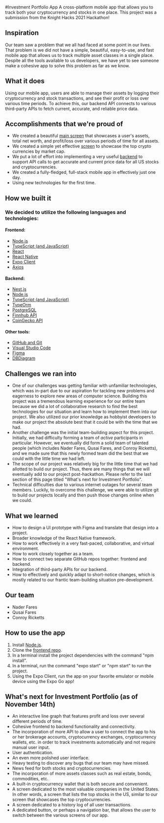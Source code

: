 #Investment Portfolio App
A cross-platform mobile app that allows you to track both your cryptocurrency and stocks in one place. This project was a submission from the Knight Hacks 2021 Hackathon!

## Inspiration
Our team saw a problem that we all had faced at some point in our lives. That problem is we did not have a simple, beautiful, easy-to-use, and fast mobile app that allows us to track multiple asset classes in a single place. Despite all the tools available to us developers, we have yet to see someone make a cohesive app to solve this problem as far as we know. 

## What it does
Using our mobile app, users are able to manage their assets by logging their cryptocurrency and stock transactions, and see their profit or loss over various time periods. To achieve this, our backend API connects to various third-party APIs to fetch current, accurate, and reliable price data.

## Accomplishments that we're proud of
- We created a beautiful [main screen](https://github.com/conroyr41/Investment-Portfolio-Frontend) that showcases a user's assets, total net worth, and profit/loss over various periods of time for all assets.
- We created a simple yet effective [screen](https://github.com/conroyr41/Investment-Portfolio-Frontend) to showcase the top crypto currencies by market cap.
- We put a lot of effort into implementing a very useful [backend](https://github.com/conroyr41/Investment-Portfolio-Backend) to support API calls to get accurate and current price data for all US stocks and cryptocurrencies.
- We created a fully-fledged, full-stack mobile app in effectively just one day.
- Using new technologies for the first time.

## How we built it
### We decided to utilize the following languages and technologies:
#### Frontend:
- [Node.js](https://nodejs.org/en/)
- [TypeScript (and JavaScript)](https://www.typescriptlang.org/)
- [React](https://reactjs.org/)
- [React Native](https://reactnative.dev/)
- [Expo Client](https://expo.dev/)
- [Axios](https://axios-http.com/docs/intro)

#### Backend:
- [Nest.js](https://nestjs.com/)
- [Node.js](https://nodejs.org/en/)
- [TypeScript (and JavaScript)](https://www.typescriptlang.org/)
- [TypeOrm](https://typeorm.io/#/)
- [PostgreSQL](https://www.postgresql.org/)
- [Finnhub API](https://finnhub.io)
- [CoinGecko API](https://www.coingecko.com/en/api/documentation)

#### Other tools:
- [GitHub and Git](https://github.com/)
- [Visual Studio Code](https://code.visualstudio.com/)
- [Figma](https://www.figma.com/)
- [DBDiagram](https://dbdiagram.io/)

## Challenges we ran into
- One of our challenges was getting familiar with unfamiliar technologies, which was in-part due to our aspiration for tackling new problems and eagerness to explore new areas of computer science. Building this project was a tremendous learning experience for our entire team because we did a lot of collaborative research to find the best technologies for our situation and learn how to implement them into our project. We also utilized our prior knowledge as hobbyist developers to make our project the absolute best that it could be with the time that we had.
- Another challenge was the initial team-building aspect for this project. Initially, we had difficulty forming a team of _active_ participants in particular. However, we eventually did form a solid team of talented people (which includes Nader Fares, Qusai Fares, and Conroy Ricketts), and we made sure that this newly formed team did the best that we could with the little time we had left.
- The scope of our project was relatively big for the little time that we had allotted to build our project. Thus, there are many things that we will eventually add to our project post-hackathon. Please refer to the last section of this page titled "What's next for Investment Portfolio".
- Technical difficulties due to various internet outages for several team members. Luckily, to overcome this challenge, we were able to utilize git to build our projects locally and then push those changes online when we could.

## What we learned
- How to design a UI prototype with Figma and translate that design into a project.
- Broader knowledge of the React Native framework.
- How to work effectively in a very fast-paced, collaborative, and virtual environment.
- How to work closely together as a team.
- How to connect two separate GitHub repos together: frontend and backend.
- Integration of third-party APIs for our backend.
- How to effectively and quickly adapt to short-notice changes, which is mostly related to our frantic team-building situation pre-development.

## Our team
- Nader Fares
- Qusai Fares
- Conroy Ricketts

## How to use the app
1. Install [Node.js](https://nodejs.org/en/).
2. Clone the [frontend repo](https://github.com/conroyr41/Investment-Portfolio-Frontend).
3. In a terminal install the project dependencies with the command "npm install".
4. In a terminal, run the command "expo start" or "npm start" to run the project.
5. Using the Expo Client, run the app on your favorite emulator or mobile device using the Expo Go app!

## What's next for Investment Portfolio (as of November 14th)
- An interactive line graph that features profit and loss over several different periods of time.
- Cohesive frontend to backend functionality and connectivity.
- The incorporation of more API to allow a user to connect the app to his or her brokerage accounts, cryptocurrency exchanges, cryptocurrency wallets, etc. in order to track investments automatically and not require manual user input.
- User authentication.
- An even more polished user interface.
- Heavy testing to discover any bugs that our team may have missed.
- News feed for both stocks and cryptocurrencies.
- The incorporation of more assets classes such as real estate, bonds, commodities, etc.
- A built-in cryptocurrency wallet that is both secure and convenient.
- A screen dedicated to the most valuable companies in the United States. In other words, a screen that lists the top stocks in the US, similar to our screen that showcases the top cryptocurrencies.
- A screen dedicated to a history log of all user transactions.
- A dedicated button, or perhaps a navigation bar, that allows the user to switch between the various screens of our app.
